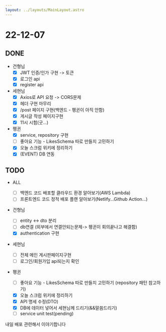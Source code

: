 ```yaml
---
layout: ../layouts/MainLayout.astro
---
```

# 22-12-07
## DONE
-   건형님
	- [x] JWT 인증/인가 구현 -> 토큰 
	- [x] 로그인 api
	- [x] register api

-   세현님
	- [x] Axios로 API 요청 -> CORS문제
	- [x] 헤더 구현 마무리
	- [x] /post 페이지 구현(백엔드 - 펭귄이 아직 안함)
	- [x] 게시글 작성 페이지구현
	- [x] 11시 시험(굿...)

-   펭귄
	- [x] service, repository 구현 
	- [ ] 좋아요 기능 - LikesSchema 따로 만들지 고민하기
	- [x] 오늘 스크럼 위키에 정리하기
	- [x] (EVENT) DB 연동

## TODO
- ALL
	- [ ] 백엔드 코드 배포할 클라우드 환경 알아보기(AWS Lambda)
	- [ ] 프론트엔드 코드 정적 배포 플랜 알아보기(Netlify...Github Action...)

-   건형님
	- [ ] entity <-> dto 분리
	- [ ] db연결 (외부에서 연결안되는문제-> 펭귄이 회의끝나고 해결함)
	- [x] authentication 구현

-   세현님
	- [ ] 전체 메인 게시판페이지구현 
	- [ ] 로그인/회원가입 api되는지 확인 

-   펭귄
	
	- [ ] 좋아요 기능 - LikesSchema 따로 만들지 고민하기 (repository 패턴 참고하기)
	- [x] 오늘 스크럼 위키에 정리하기
	- [x] API 명세 수정(DTO)
	- [x] DB에 데이터 넣어서 세현님께 드리기(&&말씀드리기)
	- [ ] service unit test(pending)

내일 배포 관련해서 이야기합니다